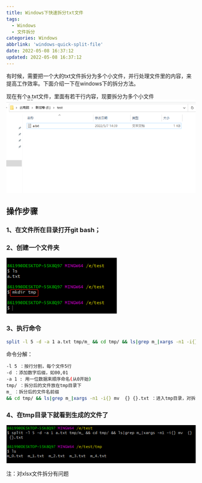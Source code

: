 ```yaml
---
title: Windows下快速拆分txt文件
tags:
  - Windows
  - 文件拆分
categories: Windows
abbrlink: 'windows-quick-split-file'
date: 2022-05-08 16:37:12
updated: 2022-05-08 16:37:12
---
```

有时候，需要把一个大的txt文件拆分为多个小文件，并行处理文件里的内容，来提高工作效率。下面介绍一下在windows下的拆分方法。

现在有个a.txt文件，里面有若干行内容，现要拆分为多个小文件
![](/images/split_txt_1.png)

## 操作步骤
### 1、在文件所在目录打开git bash；
### 2、创建一个文件夹
![](/images/split_txt_2.png)
### 3、执行命令
``` bash
split -l 5 -d -a 1 a.txt tmp/m_ && cd tmp/ && ls|grep m_|xargs -n1 -i{} mv  {} {}.txt
``` 
命令分解：
``` bash
-l 5 ：按行分割，每个文件5行
-d ：添加数字后缀，如00,01
-a 1 : 用一位数据来顺序命名(从0开始)
tmp/ ：拆分后的文件放在tmp目录下
m_ ：拆分后的文件名前缀
&& cd tmp/ && ls|grep m_|xargs -n1 -i{} mv  {} {}.txt ：进入tmp目录，对拆分后的文件添加扩展名txt(默认生成的文件是没有扩展名的)
``` 
### 4、在tmp目录下就看到生成的文件了
![](/images/split_txt_3.png)

注：对xlsx文件拆分有问题
